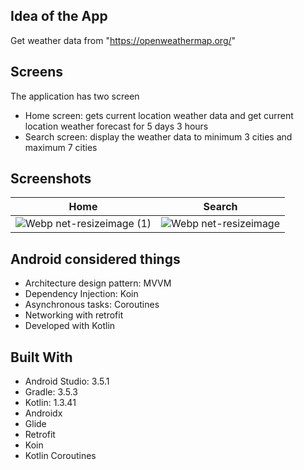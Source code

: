 ## Idea of the App 
Get weather data from "https://openweathermap.org/"

## Screens
The application has two screen
* Home screen: gets current location weather data and get current location weather forecast for 5 days 3 hours
* Search screen: display the weather data to minimum 3 cities and maximum 7 cities

## Screenshots

| Home       | Search      |
|------------|-------------|
| ![Webp net-resizeimage (1)](https://user-images.githubusercontent.com/37736818/77853913-fb961800-71f7-11ea-9b4b-12ac89a831d9.jpg) | ![Webp net-resizeimage](https://user-images.githubusercontent.com/37736818/77853861-95a99080-71f7-11ea-91e5-c3a70432118f.jpg) |

## Android considered things
* Architecture design pattern: MVVM
* Dependency Injection: Koin
* Asynchronous tasks: Coroutines
* Networking with retrofit
* Developed with Kotlin

 ## Built With
* Android Studio: 3.5.1
* Gradle: 3.5.3
* Kotlin: 1.3.41
* Androidx
* Glide
* Retrofit
* Koin 
* Kotlin Coroutines


